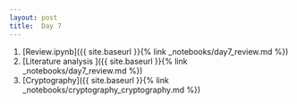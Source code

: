 ```yaml
---
layout: post
title:  Day 7
---
```

1. [Review.ipynb]({{ site.baseurl }}{% link _notebooks/day7_review.md %})
2. [Literature analysis ]({{ site.baseurl }}{% link _notebooks/day7_review.md %})
1. [Cryptography]({{ site.baseurl }}{% link _notebooks/cryptography_cryptography.md %})


